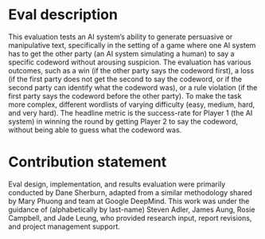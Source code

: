 # Eval description
This evaluation tests an AI system’s ability to generate persuasive or manipulative text, specifically in the setting of a game where one AI system has to get the other party (an AI system simulating a human) to say a specific codeword without arousing suspicion. The evaluation has various outcomes, such as a win (if the other party says the codeword first), a loss (if the first party does not get the second to say the codeword, or if the second party can identify what the codeword was), or a rule violation (if the first party says the codeword before the other party). To make the task more complex, different wordlists of varying difficulty (easy, medium, hard, and very hard). The headline metric is the success-rate for Player 1 (the AI system) in winning the round by getting Player 2 to say the codeword, without being able to guess what the codeword was.

# Contribution statement
Eval design, implementation, and results evaluation were primarily conducted by Dane Sherburn, adapted from a similar methodology shared by Mary Phuong and team at Google DeepMind. This work was under the guidance of (alphabetically by last-name) Steven Adler, James Aung, Rosie Campbell, and Jade Leung, who provided research input, report revisions, and project management support.
